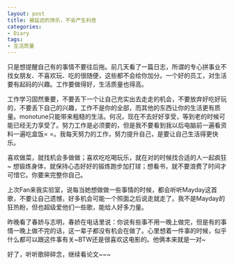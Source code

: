 ```yaml
---
layout: post
title: 被延迟的快乐，不会产生利息
categories:
- Diary
tags:
- 生活质量
---
```


只是想提醒自己有的事情不要往后拖。前几天看了一篇日志，所谓的专心拼事业不找女朋友、不喜欢玩、吃的很随便，这些都不会给你加分。一个好的员工，对生活要有起码的兴趣。工作要做得好，生活质量也得高。

工作学习固然重要，不要丢下一个让自己充实出去走走的机会，不要放弃好吃好玩的，不要丢下自己的兴趣，工作不是你的全部，而其他的东西让你的生活更有质量。monotune只能带来粗糙的生活。何况，现在不去好好享受，等到老的时候可能已经无力享受了。努力工作是必须要的，但是我不要看到我以后电脑前一遍看资料一遍吃盒饭= =。我每天努力的工作，努力提升自己，是要让自己生活得更快乐。

喜欢做菜，就找机会多做做；喜欢吃吃喝玩乐，就在对的时候找合适的人一起疯狂\~ 想锻炼身体，就保持心态好好的锻炼跑步加打球；想看书，就不要浪费了时间才可惜它。你要来完整你自己。

上次Fan来我实验室，说每当她想做做一些事情的时候，都会听听Mayday这首歌，不要让自己遗憾，好多机会可能一个照面之后说走就走了。我不是Mayday的狂热粉，但也超级爱他们一些歌，能给人好多力量。

昨晚看了春娇与志明，春娇在电话里说：你说有些事不用一晚上做完，但是有的事情一晚上做不完的话，这一辈子都没有机会在做了。心里想着一件事的时候，似乎什么都可以跟这件事有关\~BTW还是很喜欢这电影的。他俩本来就是一对\~

好了，听听歌碎碎念，继续看论文\~\~\~
